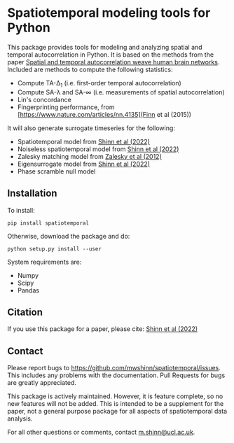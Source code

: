 # Spatiotemporal modeling tools for Python

This package provides tools for modeling and analyzing spatial and temporal
autocorrelation in Python.  It is based on the methods from the paper [Spatial
and temporal autocorrelation weave human brain
networks](https://www.biorxiv.org/content/10.1101/2021.06.01.446561v1).
Included are methods to compute the following statistics:

- Compute TA-Δ<sub>1</sub> (i.e. first-order temporal autocorrelation)
- Compute SA-λ and SA-∞ (i.e. measurements of spatial autocorrelation)
- Lin's concordance
- Fingerprinting performance, from [https://www.nature.com/articles/nn.4135](Finn et al (2015))

It will also generate surrogate timeseries for the following:

- Spatiotemporal model from [Shinn et al (2022)](https://www.biorxiv.org/content/10.1101/2021.06.01.446561v1)
- Noiseless spatiotemporal model from [Shinn et al (2022)](https://www.biorxiv.org/content/10.1101/2021.06.01.446561v1)
- Zalesky matching model from [Zalesky et al (2012)](https://www.sciencedirect.com/science/article/abs/pii/S1053811912001784)
- Eigensurrogate model from [Shinn et al (2022)](https://www.biorxiv.org/content/10.1101/2021.06.01.446561v1)
- Phase scramble null model

## Installation

To install:

    pip install spatiotemporal

Otherwise, download the package and do:

    python setup.py install --user

System requirements are:

- Numpy
- Scipy
- Pandas

## Citation

If you use this package for a paper, please cite: [Shinn et al (2022)](https://www.biorxiv.org/content/10.1101/2021.06.01.446561v1)

## Contact

Please report bugs to <https://github.com/mwshinn/spatiotemporal/issues>.  This
includes any problems with the documentation.  Pull Requests for bugs are
greatly appreciated.

This package is actively maintained.  However, it is feature complete, so no new
features will not be added.  This is intended to be a supplement for the paper,
not a general purpose package for all aspects of spatiotemporal data analysis.

For all other questions or comments, contact m.shinn@ucl.ac.uk.
